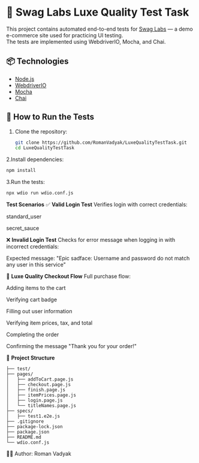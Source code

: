 # 🧪 Swag Labs Luxe Quality Test Task

This project contains automated end-to-end tests for [Swag Labs](https://www.saucedemo.com/) — a demo e-commerce site used for practicing UI testing.  
The tests are implemented using WebdriverIO, Mocha, and Chai.

## 📦 Technologies

- [Node.js](https://nodejs.org/)
- [WebdriverIO](https://webdriver.io/)
- [Mocha](https://mochajs.org/)
- [Chai](https://www.chaijs.com/)

## 🚀 How to Run the Tests

1. Clone the repository:
   ```bash
   git clone https://github.com/RomanVadyak/LuxeQualityTestTask.git
   cd LuxeQualityTestTask
2.Install dependencies:
  ```bash
  npm install
```
3.Run the tests:
  ```bash
  npx wdio run wdio.conf.js
```
   **Test Scenarios**
✅ **Valid Login Test**
   Verifies login with correct credentials:

   standard_user

   secret_sauce

❌ **Invalid Login Test**
   Checks for error message when logging in with incorrect credentials:

   Expected message: "Epic sadface: Username and password do not match any user in this service"

🛒 **Luxe Quality Checkout Flow**
   Full purchase flow:

   Adding items to the cart

   Verifying cart badge

   Filling out user information

   Verifying item prices, tax, and total

   Completing the order

   Confirming the message "Thank you for your order!"


📁 **Project Structure**
```
├── test/
├── pages/
│   ├── addToCart.page.js
│   ├── checkout.page.js
│   ├── finish.page.js
│   ├── itemPrices.page.js
│   ├── login.page.js
│   └── titleNames.page.js
├── specs/
│   ├── test1.e2e.js
├── .gitignore
├── package-lock.json
├── package.json
├── README.md
└── wdio.conf.js
```
👨‍💻 Author: Roman Vadyak
